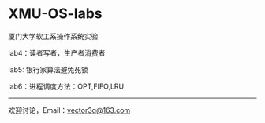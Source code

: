 # XMU-OS-labs
厦门大学软工系操作系统实验

lab4：读者写者，生产者消费者

lab5: 银行家算法避免死锁

lab6：进程调度方法：OPT,FIFO,LRU

----------------------------------------------------

欢迎讨论，Email：vector3q@163.com

